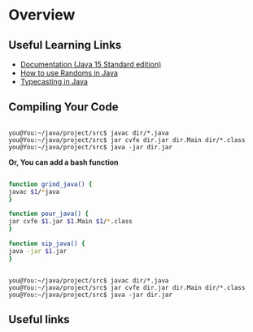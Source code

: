 # Overview

## Useful Learning Links

- [Documentation (Java 15 Standard edition)](https://docs.oracle.com/en/java/javase/15/)
- [How to use Randoms in Java](https://docs.oracle.com/javase/8/docs/api/java/util/Random.html)
- [Typecasting in Java](https://www.edureka.co/blog/type-casting-in-java/)

## Compiling Your Code

```console

you@You:~/java/project/src$ javac dir/*.java
you@You:~/java/project/src$ jar cvfe dir.jar dir.Main dir/*.class
you@You:~/java/project/src$ java -jar dir.jar

```

**Or, You can add a bash function**

```bash

function grind_java() {
javac $1/*java
}

function pour_java() {
jar cvfe $1.jar $1.Main $1/*.class
}

function sip_java() {
java -jar $1.jar
}

```

```console

you@You:~/java/project/src$ javac dir/*.java
you@You:~/java/project/src$ jar cvfe dir.jar dir.Main dir/*.class
you@You:~/java/project/src$ java -jar dir.jar

```

## Useful links
